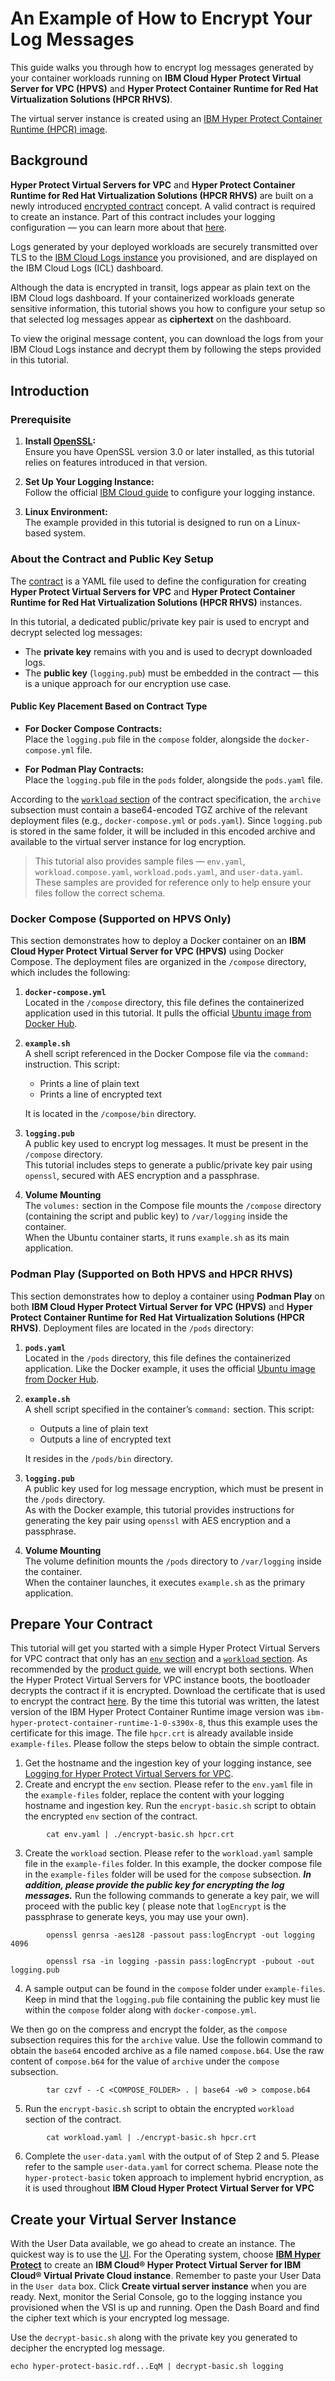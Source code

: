 # An Example of How to Encrypt Your Log Messages

This guide walks you through how to encrypt log messages generated by your container workloads running on **IBM Cloud Hyper Protect Virtual Server for VPC (HPVS)** and **Hyper Protect Container Runtime for Red Hat Virtualization Solutions (HPCR RHVS)**.

The virtual server instance is created using an [IBM Hyper Protect Container Runtime (HPCR) image](https://cloud.ibm.com/docs/vpc?topic=vpc-vsabout-images#hyper-protect-runtime).


## Background

**Hyper Protect Virtual Servers for VPC** and **Hyper Protect Container Runtime for Red Hat Virtualization Solutions (HPCR RHVS)** are built on a newly introduced [encrypted contract](https://cloud.ibm.com/docs/vpc?topic=vpc-about-contract_se) concept. A valid contract is required to create an instance. Part of this contract includes your logging configuration — you can learn more about that [here](https://cloud.ibm.com/docs/vpc?topic=vpc-logging-for-hyper-protect-virtual-servers-for-vpc).

Logs generated by your deployed workloads are securely transmitted over TLS to the [IBM Cloud Logs instance](https://cloud.ibm.com/docs/vpc?topic=vpc-logging-for-hyper-protect-virtual-servers-for-vpc) you provisioned, and are displayed on the IBM Cloud Logs (ICL) dashboard.

Although the data is encrypted in transit, logs appear as plain text on the IBM Cloud logs dashboard. If your containerized workloads generate sensitive information, this tutorial shows you how to configure your setup so that selected log messages appear as **ciphertext** on the dashboard.

To view the original message content, you can download the logs from your IBM Cloud Logs instance and decrypt them by following the steps provided in this tutorial.


## Introduction

### Prerequisite

1. **Install [OpenSSL](https://www.openssl.org/):**  
   Ensure you have OpenSSL version 3.0 or later installed, as this tutorial relies on features introduced in that version.

2. **Set Up Your Logging Instance:**  
   Follow the official [IBM Cloud guide](https://cloud.ibm.com/docs/vpc?topic=vpc-logging-for-hyper-protect-virtual-servers-for-vpc) to configure your logging instance.

3. **Linux Environment:**  
   The example provided in this tutorial is designed to run on a Linux-based system.

### About the Contract and Public Key Setup

The [contract](https://cloud.ibm.com/docs/vpc?topic=vpc-about-contract_se) is a YAML file used to define the configuration for creating **Hyper Protect Virtual Servers for VPC** and **Hyper Protect Container Runtime for Red Hat Virtualization Solutions (HPCR RHVS)** instances.

In this tutorial, a dedicated public/private key pair is used to encrypt and decrypt selected log messages:

- The **private key** remains with you and is used to decrypt downloaded logs.
- The **public key** (`logging.pub`) must be embedded in the contract — this is a unique approach for our encryption use case.

#### Public Key Placement Based on Contract Type

- **For Docker Compose Contracts:**  
  Place the `logging.pub` file in the `compose` folder, alongside the `docker-compose.yml` file.

- **For Podman Play Contracts:**  
  Place the `logging.pub` file in the `pods` folder, alongside the `pods.yaml` file.

According to the [`workload` section](https://cloud.ibm.com/docs/vpc?topic=vpc-about-contract_se#hpcr_contract_workload) of the contract specification, the `archive` subsection must contain a base64-encoded TGZ archive of the relevant deployment files (e.g., `docker-compose.yml` or `pods.yaml`). Since `logging.pub` is stored in the same folder, it will be included in this encoded archive and available to the virtual server instance for log encryption.

> This tutorial also provides sample files — `env.yaml`, `workload.compose.yaml`, `workload.pods.yaml`, and `user-data.yaml`. These samples are provided for reference only to help ensure your files follow the correct schema.


### Docker Compose (Supported on HPVS Only)

This section demonstrates how to deploy a Docker container on an **IBM Cloud Hyper Protect Virtual Server for VPC (HPVS)** using Docker Compose. The deployment files are organized in the `/compose` directory, which includes the following:

1. **`docker-compose.yml`**  
   Located in the `/compose` directory, this file defines the containerized application used in this tutorial. It pulls the official [Ubuntu image from Docker Hub](https://hub.docker.com/_/ubuntu).

2. **`example.sh`**  
   A shell script referenced in the Docker Compose file via the `command:` instruction. This script:
   - Prints a line of plain text
   - Prints a line of encrypted text  
   
   It is located in the `/compose/bin` directory.

3. **`logging.pub`**  
   A public key used to encrypt log messages. It must be present in the `/compose` directory.  
   This tutorial includes steps to generate a public/private key pair using `openssl`, secured with AES encryption and a passphrase.

4. **Volume Mounting**  
   The `volumes:` section in the Compose file mounts the `/compose` directory (containing the script and public key) to `/var/logging` inside the container.  
   When the Ubuntu container starts, it runs `example.sh` as its main application.


### Podman Play (Supported on Both HPVS and HPCR RHVS)

This section demonstrates how to deploy a container using **Podman Play** on both **IBM Cloud Hyper Protect Virtual Server for VPC (HPVS)** and **Hyper Protect Container Runtime for Red Hat Virtualization Solutions (HPCR RHVS)**. Deployment files are located in the `/pods` directory:

1. **`pods.yaml`**  
   Located in the `/pods` directory, this file defines the containerized application. Like the Docker example, it uses the official [Ubuntu image from Docker Hub](https://hub.docker.com/_/ubuntu).

2. **`example.sh`**  
   A shell script specified in the container’s `command:` section. This script:
   - Outputs a line of plain text
   - Outputs a line of encrypted text  
   
   It resides in the `/pods/bin` directory.

3. **`logging.pub`**  
   A public key used for log message encryption, which must be present in the `/pods` directory.  
   As with the Docker example, this tutorial provides instructions for generating the key pair using `openssl` with AES encryption and a passphrase.

4. **Volume Mounting**  
   The volume definition mounts the `/pods` directory to `/var/logging` inside the container.  
   When the container launches, it executes `example.sh` as the primary application.


## Prepare Your Contract

This tutorial will get you started with a simple Hyper Protect Virtual Servers for VPC contract that only has an [`env` section](https://cloud.ibm.com/docs/vpc?topic=vpc-about-contract_se#hpcr_contract_env) and a [`workload` section](https://cloud.ibm.com/docs/vpc?topic=vpc-about-contract_se#hpcr_contract_workload).
As recommended by the [product guide](https://cloud.ibm.com/docs/vpc?topic=vpc-about-contract_se#hpcr_contract_encrypt), we will encrypt both sections. When the Hyper Protect Virtual Servers for VPC instance boots, the bootloader decrypts the contract if it is encrypted. Download the certificate that is used to encrypt the contract [here](https://cloud.ibm.com/media/docs/downloads/hyper-protect-container-runtime/ibm-hyper-protect-container-runtime-1-0-s390x-8-encrypt.crt). By the time this tutorial was written, the latest version of the IBM Hyper Protect Container Runtime image version was `ibm-hyper-protect-container-runtime-1-0-s390x-8`, thus this example uses the certificate for this image. The file `hpcr.crt` is already available inside `example-files`. Please follow the steps below to obtain the simple contract.
1. Get the hostname and the ingestion key of your logging instance, see [Logging for Hyper Protect Virtual Servers for VPC](https://cloud.ibm.com/docs/vpc?topic=vpc-logging-for-hyper-protect-virtual-servers-for-vpc).
2. Create and encrypt the `env` section. Please refer to the `env.yaml` file in the `example-files` folder, replace the content with your logging hostname and ingestion key. Run the `encrypt-basic.sh` script to obtain the encrypted `env` section of the contract.
```
        cat env.yaml | ./encrypt-basic.sh hpcr.crt
```
3. Create the `workload` section. Please refer to the `workload.yaml` sample file in the `example-files` folder. In this example, the docker compose file in the `example-files` folder will be used for the `compose` subsection.
***In addition, please provide the public key for encrypting the log messages.***
Run the following commands to generate a key pair, we will proceed with the public key ( please note that `logEncrypt` is the passphrase to generate keys, you may use your own).
```
        openssl genrsa -aes128 -passout pass:logEncrypt -out logging 4096
```
```
        openssl rsa -in logging -passin pass:logEncrypt -pubout -out logging.pub
```
4. A sample output can be found in the `compose` folder under `example-files`. Keep in mind that the `logging.pub` file containing the public key must lie within the `compose` folder along with `docker-compose.yml`.

We then go on the compress and encrypt the folder, as the `compose` subsection requires this for the `archive` value. Use the followin command to obtain the `base64` encoded archive as a file named `compose.b64`. Use the raw content of `compose.b64` for the value of `archive` under the `compose` subsection.
```
        tar czvf - -C <COMPOSE_FOLDER> . | base64 -w0 > compose.b64
```
5. Run the `encrypt-basic.sh` script to obtain the encrypted `workload` section of the contract.
```
        cat workload.yaml | ./encrypt-basic.sh hpcr.crt
```
6. Complete the `user-data.yaml` with the output of of Step 2 and 5. Please refer to the sample `user-data.yaml` for correct schema. Please note the `hyper-protect-basic` token approach to implement hybrid encryption, as it is used throughout **IBM Cloud Hyper Protect Virtual Server for VPC**


## Create your Virtual Server Instance

With the User Data available, we go ahead to create an instance. The quickest way is to use the [UI](https://cloud.ibm.com/docs/vpc?topic=vpc-creating-virtual-servers&interface=ui). For the Operating system, choose [**IBM Hyper Protect**](https://cloud.ibm.com/docs/vpc?topic=vpc-vsabout-images#hyper-protect-runtime) to create an **IBM Cloud® Hyper Protect Virtual Server for IBM Cloud® Virtual Private Cloud instance**. Remember to paste your User Data in the `User data` box. Click **Create virtual server instance** when you are ready. Next, monitor the Serial Console, go to the logging instance you provisioned when the VSI is up and running. Open the Dash Board and find the cipher text which is your encrypted log message.

Use the `decrypt-basic.sh` along with the private key you generated to decipher the encrypted log message.
```
echo hyper-protect-basic.rdf...EqM | decrypt-basic.sh logging
```
